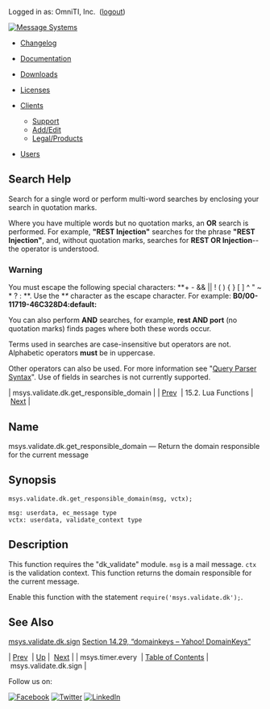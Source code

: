 Logged in as: OmniTI, Inc.  ([logout](https://support.messagesystems.com/logout.php))

[![Message Systems](https://support.messagesystems.com/images/ms-white205.png)](https://support.messagesystems.com/start.php) 

*   [Changelog](https://support.messagesystems.com/start.php?show=changelog)
*   [Documentation](https://support.messagesystems.com/docs/)
*   [Downloads](https://support.messagesystems.com/start.php)

*   [Licenses](https://support.messagesystems.com/license_summary.php)
*   <a href="">Clients</a>
    *   [Support](https://support.messagesystems.com/cs.php)
    *   [Add/Edit](https://support.messagesystems.com/edit_client.php)
    *   [Legal/Products](https://support.messagesystems.com/edit_products.php)
*   [Users](https://support.messagesystems.com/edit_customer.php)

## Search Help

Search for a single word or perform multi-word searches by enclosing your search in quotation marks.

Where you have multiple words but no quotation marks, an **OR** search is performed. For example, **"REST Injection"** searches for the phrase **"REST Injection"**, and, without quotation marks, searches for **REST OR Injection**--the operator is understood.

### Warning

You must escape the following special characters: **+ - && || ! ( ) { } [ ] ^ " ~ * ? : \**. Use the **\** character as the escape character. For example: **B0/00-11719-46C328D4\:default\:**

You can also perform **AND** searches, for example, **rest AND port** (no quotation marks) finds pages where both these words occur.

Terms used in searches are case-insensitive but operators are not. Alphabetic operators **must** be in uppercase.

Other operators can also be used. For more information see "[Query Parser Syntax](https://lucene.apache.org/core/old_versioned_docs/versions/3_0_0/queryparsersyntax.html)". Use of fields in searches is not currently supported.

| msys.validate.dk.get_responsible_domain |
| [Prev](lua.ref.msys.timer.every.php)  | 15.2. Lua Functions |  [Next](lua.ref.msys.validate.dk.sign.php) |

<a name="lua.ref.msys.validate.dk.get_responsible_domain"></a>
## Name

msys.validate.dk.get_responsible_domain — Return the domain responsible for the current message

<a name="idp27103680"></a>
## Synopsis

`msys.validate.dk.get_responsible_domain(msg, vctx);`

```
msg: userdata, ec_message type
vctx: userdata, validate_context type
```
<a name="idp27106416"></a>
## Description

This function requires the "dk_validate" module. `msg` is a mail message. `ctx` is the validation context. This function returns the domain responsible for the current message.

Enable this function with the statement `require('msys.validate.dk');`.

<a name="idp27109936"></a>
## See Also

[msys.validate.dk.sign](lua.ref.msys.validate.dk.sign.php "msys.validate.dk.sign") [Section 14.29, “domainkeys – Yahoo! DomainKeys”](modules.domainkeys.php "14.29. domainkeys – Yahoo! DomainKeys")

| [Prev](lua.ref.msys.timer.every.php)  | [Up](lua.function.details.php) |  [Next](lua.ref.msys.validate.dk.sign.php) |
| msys.timer.every  | [Table of Contents](index.php) |  msys.validate.dk.sign |

Follow us on:

[![Facebook](https://support.messagesystems.com/images/icon-facebook.png)](http://www.facebook.com/messagesystems) [![Twitter](https://support.messagesystems.com/images/icon-twitter.png)](http://twitter.com/#!/MessageSystems) [![LinkedIn](https://support.messagesystems.com/images/icon-linkedin.png)](http://www.linkedin.com/company/message-systems)